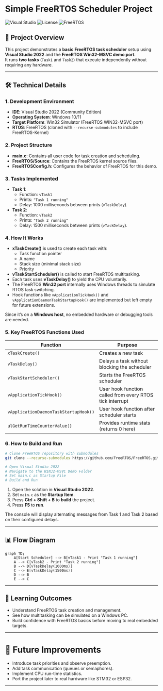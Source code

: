# Simple FreeRTOS Scheduler Project

![Visual Studio](https://img.shields.io/badge/IDE-Visual%20Studio%202022-blue?logo=visualstudiocode)
![License](https://img.shields.io/badge/License-MIT-green)
![FreeRTOS](https://img.shields.io/badge/RTOS-FreeRTOS-lightgrey)

## 📌 Project Overview
This project demonstrates a **basic FreeRTOS task scheduler** setup using **Visual Studio 2022** and the **FreeRTOS Win32-MSVC demo port**.  
It runs **two tasks** (`Task1` and `Task2`) that execute independently without requiring any hardware.

---

## 🛠️ Technical Details

### 1. Development Environment
- **IDE**: Visual Studio 2022 (Community Edition)
- **Operating System**: Windows 10/11
- **Target Platform**: Win32 Simulator (FreeRTOS WIN32-MSVC port)
- **RTOS**: FreeRTOS (cloned with `--recurse-submodules` to include FreeRTOS-Kernel)

### 2. Project Structure
- **main.c**: Contains all user code for task creation and scheduling.
- **FreeRTOS/Source**: Contains the FreeRTOS kernel source files.
- **FreeRTOSConfig.h**: Configures the behavior of FreeRTOS for this demo.

### 3. Tasks Implemented
- **Task 1**:
  - Function: `vTask1`
  - Prints: `"Task 1 running"`
  - Delay: 1000 milliseconds between prints (`vTaskDelay`).
- **Task 2**:
  - Function: `vTask2`
  - Prints: `"Task 2 running"`
  - Delay: 1500 milliseconds between prints (`vTaskDelay`).

### 4. How It Works
- **xTaskCreate()** is used to create each task with:
  - Task function pointer
  - A name
  - Stack size (minimal stack size)
  - Priority
- **vTaskStartScheduler()** is called to start FreeRTOS multitasking.
- Each task uses **vTaskDelay()** to yield the CPU voluntarily.
- The FreeRTOS **Win32 port** internally uses Windows threads to simulate RTOS task switching.
- Hook functions like `vApplicationTickHook()` and `vApplicationDaemonTaskStartupHook()` are implemented but left empty for future extensions.

Since it’s on a **Windows host**, no embedded hardware or debugging tools are needed.

### 5. Key FreeRTOS Functions Used
| Function | Purpose |
|----------|---------|
| `xTaskCreate()` | Creates a new task |
| `vTaskDelay()` | Delays a task without blocking the scheduler |
| `vTaskStartScheduler()` | Starts the FreeRTOS scheduler |
| `vApplicationTickHook()` | User hook function called from every RTOS tick interrupt |
| `vApplicationDaemonTaskStartupHook()` | User hook function after scheduler starts |
| `ulGetRunTimeCounterValue()` | Provides runtime stats (returns 0 here) |

### 6. How to Build and Run
```bash
# Clone FreeRTOS repository with submodules
git clone --recurse-submodules https://github.com/FreeRTOS/FreeRTOS.git

# Open Visual Studio 2022
# Navigate to the WIN32-MSVC Demo Folder
# Set main.c as Startup File
# Build and Run
```
1. Open the solution in **Visual Studio 2022**.
2. Set `main.c` as the **Startup Item**.
3. Press **Ctrl + Shift + B** to **build** the project.
4. Press **F5** to **run**.

The console will display alternating messages from Task 1 and Task 2 based on their configured delays.

---

## 📊 Flow Diagram
```mermaid
graph TD;
    A[Start Scheduler] --> B[vTask1 - Print "Task 1 running"]
    A --> C[vTask2 - Print "Task 2 running"]
    B --> D[vTaskDelay(1000ms)]
    C --> E[vTaskDelay(1500ms)]
    D --> B
    E --> C
```

---

## 🌟 Learning Outcomes
- Understand FreeRTOS task creation and management.
- See how multitasking can be simulated on a Windows PC.
- Build confidence with FreeRTOS basics before moving to real embedded targets.

---

# 📂 Future Improvements
- Introduce task priorities and observe preemption.
- Add task communication (queues or semaphores).
- Implement CPU run-time statistics.
- Port the project later to real hardware like STM32 or ESP32.

---


